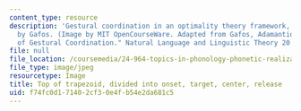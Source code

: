 ```yaml
---
content_type: resource
description: 'Gestural coordination in an optimality theory framework, as illustrated
  by Gafos. (Image by MIT OpenCourseWare. Adapted from Gafos, Adamantios I. "A Grammar
  of Gestural Coordination." Natural Language and Linguistic Theory 20 (2002): 269-337.)'
file: null
file_location: /coursemedia/24-964-topics-in-phonology-phonetic-realization-fall-2006/f74fc0d171402cf30e4fb54e2da681c5_24-964f06.jpg
file_type: image/jpeg
resourcetype: Image
title: Top of trapezoid, divided into onset, target, center, release
uid: f74fc0d1-7140-2cf3-0e4f-b54e2da681c5
---
```

